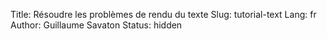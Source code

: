 Title: Résoudre les problèmes de rendu du texte
Slug: tutorial-text
Lang: fr
Author: Guillaume Savaton
Status: hidden

<!-- TODO -->

